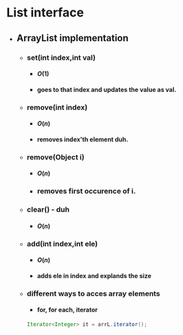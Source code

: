 
# List interface
- ## ArrayList implementation

	- ### set(int index,int val)
		- #### $O(1)$
		- #### goes to that index and updates the value as val.
	- ### remove(int index)
		- #### $O(n)$
		- #### removes index'th element duh.
	- ### remove(Object i)
		- #### $O(n)$
		- ### removes first occurence of i.
	- ### clear() - duh
		- #### $O(n)$

	- ### add(int index,int ele)
		- #### $O(n)$
		- #### adds ele in index and explands the size
	- ### different ways to acces array elements
		- #### for, for each, iterator
		```java
		Iterator<Integer> it = arrL.iterator();
		```